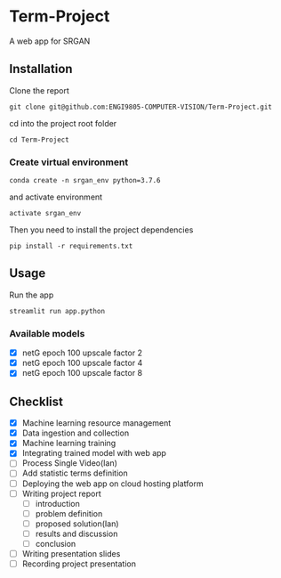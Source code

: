 # Term-Project
A web app for SRGAN

## Installation

Clone the report

```
git clone git@github.com:ENGI9805-COMPUTER-VISION/Term-Project.git
```

cd into the project root folder
```
cd Term-Project
```

### Create virtual environment

```
conda create -n srgan_env python=3.7.6
```

and activate environment

```
activate srgan_env
```

Then you need to install the project dependencies

```
pip install -r requirements.txt
```

## Usage

Run the app
```
streamlit run app.python
```

### Available models

- [x] netG epoch 100 upscale factor 2
- [x] netG epoch 100 upscale factor 4
- [x] netG epoch 100 upscale factor 8

## Checklist

- [x] Machine learning resource management
- [x] Data ingestion and collection
- [x] Machine learning training
- [x] Integrating trained model with web app
- [ ] Process Single Video(Ian)
- [ ] Add statistic terms definition
- [ ] Deploying the web app on cloud hosting platform
- [ ] Writing project report
    - [ ] introduction
    - [ ] problem definition
    - [ ] proposed solution(Ian)
    - [ ] results and discussion
    - [ ] conclusion
- [ ] Writing presentation slides
- [ ] Recording project presentation
